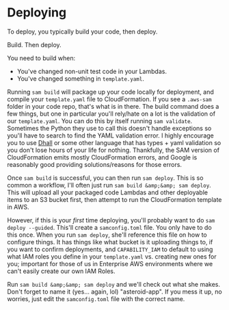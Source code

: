 # Deploying

To deploy, you typically build your code, then deploy.

Build. Then deploy.

You need to build when:

- You've changed non-unit test code in your Lambdas.
- You've changed something in `template.yaml`.

Running `sam build` will package up your code locally for deployment, and compile your `template.yaml` file to CloudFormation. If you see a `.aws-sam` folder in your code repo, that's what is in there. The build command does a few things, but one in particular you'll rely/hate on a lot is the validation of our `template.yaml`. You can do this by itself running `sam validate`. Sometimes the Python they use to call this doesn't handle exceptions so you'll have to search to find the YAML validation error. I highly encourage you to use <a href="https://dhall-lang.org/#">Dhall</a> or some other language that has types + yaml validation so you don't lose hours of your life for nothing. Thankfully, the SAM version of CloudFormation emits mostly CloudFormation errors, and Google is reasonably good providing solutions/reasons for those errors.

Once `sam build` is successful, you can then run `sam deploy`. This is so common a workflow, I'll often just run `sam build &amp;&amp; sam deploy`. This will upload all your packaged code Lambdas and other deployable items to an S3 bucket first, then attempt to run the CloudFormation template in AWS.

However, if this is your _first_ time deploying, you'll probably want to do `sam deploy --guided`. This'll create a `samconfig.toml` file. You only have to do this once. When you run `sam deploy`, she'll reference this file on how to configure things. It has things like what bucket is it uploading things to, if you want to confirm deployments, and `CAPABILITY_IAM` to default to using what IAM roles you define in your `template.yaml` vs. creating new ones for you; important for those of us in Enterprise AWS environments where we can't easily create our own IAM Roles. 

Run `sam build &amp;&amp; sam deploy` and we'll check out what she makes. Don't forget to name it (yes... again, lol) "asteroid-app". If you mess it up, no worries, just edit the `samconfig.toml` file with the correct name.
